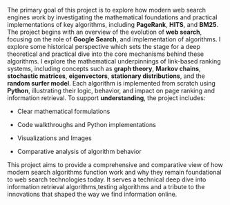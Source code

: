 The primary goal of this project is to explore how modern web search engines work by investigating the mathematical foundations and practical implementations of key algorithms, including **PageRank**, **HITS**, and **BM25**.
The project begins with an overview of the evolution of **web search**, focusing on the role of **Google Search**, and implementation of algorithms. I explore some historical perspective which sets the stage for a deep theoretical and practical dive into the core mechanisms behind these algorithms.
I explore the mathematical underpinnings of link-based ranking systems, including concepts such as **graph theory**, **Markov chains**, **stochastic matrices**, **eigenvectors**, **stationary distributions**, and the **random surfer model**. Each algorithm is implemented from scratch using **Python**, illustrating their logic, behavior, and impact on page ranking and information retrieval.
To support **understanding**, the project includes:

- Clear mathematical formulations

- Code walkthroughs and Python implementations

- Visualizations and Images

- Comparative analysis of algorithm behavior


This project aims to provide a comprehensive and comparative view of how modern search algorithms function work and why they remain foundational to web search technologies today. It serves a technical deep dive into information retrieval algorithms,testing algorithms and a tribute to the innovations that shaped the way we find information online.



